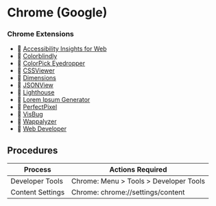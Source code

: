 # Chrome (Google)  

### Chrome Extensions

* 🔖 [Accessibility Insights for Web](https://chrome.google.com/webstore/detail/accessibility-insights-fo/pbjjkligggfmakdaogkfomddhfmpjeni)
* 🔖 [Colorblindly](https://chrome.google.com/webstore/detail/colorblindly/floniaahmccleoclneebhhmnjgdfijgg)
* 🔖 [ColorPick Eyedropper](https://chrome.google.com/webstore/detail/colorpick-eyedropper/ohcpnigalekghcmgcdcenkpelffpdolg)
* 🔖 [CSSViewer](https://chrome.google.com/webstore/detail/cssviewer/ggfgijbpiheegefliciemofobhmofgce)
* 🔖 [Dimensions](https://chrome.google.com/webstore/detail/dimensions/baocaagndhipibgklemoalmkljaimfdj)
* 🔖 [JSONView](https://chrome.google.com/webstore/detail/json-viewer/gbmdgpbipfallnflgajpaliibnhdgobh)
* 🔖 [Lighthouse](https://chrome.google.com/webstore/detail/lighthouse/blipmdconlkpinefehnmjammfjpmpbjk)
* 🔖 [Lorem Ipsum Generator](https://chrome.google.com/webstore/detail/lorem-ipsum-generator/pglahbfamjiifnafcicdibiiabpakkkb)
* 🔖 [PerfectPixel](https://chrome.google.com/webstore/detail/perfectpixel-by-welldonec/dkaagdgjmgdmbnecmcefdhjekcoceebi)
* 🔖 [VisBug](https://chrome.google.com/webstore/detail/visbug/cdockenadnadldjbbgcallicgledbeoc)
* 🔖 [Wappalyzer](https://chrome.google.com/webstore/detail/wappalyzer/gppongmhjkpfnbhagpmjfkannfbllamg)
* 🔖 [Web Developer](https://chrome.google.com/webstore/detail/web-developer/bfbameneiokkgbdmiekhjnmfkcnldhhm)  


## Procedures

| Process | Actions Required |
| --- | --- | 
| Developer Tools | Chrome: Menu > Tools > Developer Tools | 
| Content Settings | Chrome: chrome://settings/content | 
